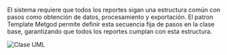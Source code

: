 El sistema requiere que todos los reportes sigan una estructura común con pasos como obtención de datos, procesamiento y exportación. El patron Template Metgod permite definir esta secuencia fija de pasos en la clase base, 
garantizando que todos los reportes cumplan con esta estructura.

![Clase UML](https://github.com/user-attachments/assets/62b10f48-ffa7-4095-b17b-8a2bf22c8b27)
